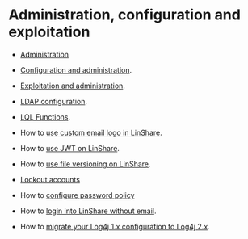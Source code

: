 # Administration, configuration and exploitation

* [Administration](linshare-admin.md)

* [Configuration and administration](configuration-administration.md).

* [Exploitation and administration](exploitation-administration.md).

* [LDAP configuration](ldap.md).

* [LQL Functions](LQL-functions.md).

* How to [use custom email logo in LinShare](how-to-use-mail-attachment.md).

* How to [use JWT on LinShare](how-to-use-jwt.md).

* How to [use file versioning on LinShare](how-to-use-file-versioning.md).

* [Lockout accounts](account-lockout-policy.md)

* How to [configure password policy](configuration-password-policy.md)

* How to [login into LinShare without email](how-to-login-without-email.md).

* How to [migrate your Log4j 1.x configuration to Log4j 2.x](how-to-migrate-log4j-configuration.md).
